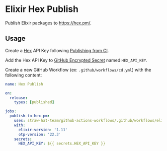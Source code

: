 # Elixir Hex Publish

Publish Elixir packages to https://hex.pm/.

## Usage

Create a [Hex](https://hex.pm) API Key following [Publishing from CI](https://hex.pm/docs/publish#publishing-from-ci).

Add the Hex API Key to [GitHub Encrypted Secret](https://docs.github.com/en/actions/security-guides/encrypted-secrets)
named `HEX_API_KEY`.

Create a new GitHub Workflow (ex: `.github/workflows/cd.yml`) with the following content:

```yaml
name: Hex Publish

on:
  release:
    types: [published]

jobs:
  publish-to-hex-pm:
    uses: straw-hat-team/github-actions-workflows/.github/workflows/elixir-hex-publish.yml@master
    with:
      elixir-version: '1.11'
      otp-version: '22.3'
    secrets:
      HEX_API_KEY: ${{ secrets.HEX_API_KEY }}
```
